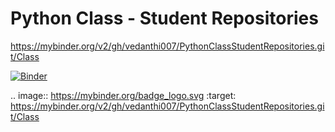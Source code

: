 # Python Class - Student Repositories
https://mybinder.org/v2/gh/vedanthi007/PythonClassStudentRepositories.git/Class

[![Binder](https://mybinder.org/badge_logo.svg)](https://mybinder.org/v2/gh/vedanthi007/PythonClassStudentRepositories.git/Class)



.. image:: https://mybinder.org/badge_logo.svg
 :target: https://mybinder.org/v2/gh/vedanthi007/PythonClassStudentRepositories.git/Class
